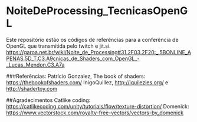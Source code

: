 # NoiteDeProcessing_TecnicasOpenGL
Este repositório estão os códigos de referências para a conferência de OpenGL que transmitida pelo twitch e jit.si.  https://garoa.net.br/wiki/Noite_de_Processing#31.2F03.2F20:_.5BONLINE_APENAS.5D_T.C3.A9cnicas_de_Shaders_com_OpenGL_-_Lucas_Mendon.C3.A7a

###Referências:
Patrício Gonzalez, The book of shaders: https://thebookofshaders.com/
InigoQuillez, http://iquilezles.org/ e http://shadertoy.com

##Agradecimentos 
Catlike coding: https://catlikecoding.com/unity/tutorials/flow/texture-distortion/ 
Domenick: https://www.vectorstock.com/royalty-free-vectors/vectors-by_domenick
